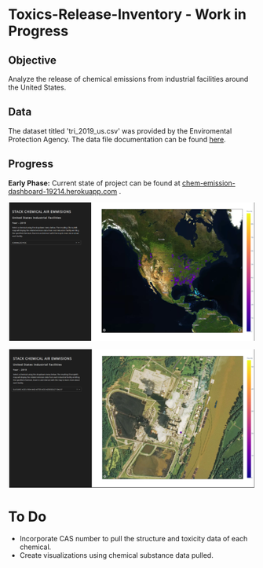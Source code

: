 # Toxics-Release-Inventory - Work in Progress

## Objective 
 Analyze the release of chemical emissions from industrial facilities around the United States.

## Data
The dataset titled 'tri_2019_us.csv' was provided by the Enviromental Protection Agency. The data file documentation can be found [here](https://www.epa.gov/sites/production/files/2019-08/documents/basic_data_files_documentation_aug_2019_v2.pdf). 


## Progress
**Early Phase:**
Current state of project can be found at [chem-emission-dashboard-19214.herokuapp.com](https://chem-emission-dashboard-19214.herokuapp.com) . 

<p align="center" >
	<a href = 'https://chem-emission-dashboard-19214.herokuapp.com/'>
  	<img  src="img/1.PNG" width="500" />
	</a>
</p>

<p align="center" >
	<a href = 'https://chem-emission-dashboard-19214.herokuapp.com/'>
  	<img  src="img/2.png" width="500" />
	</a>
</p>

# To Do
* Incorporate CAS number to pull the structure and toxicity data of each chemical.
* Create visualizations using chemical substance data pulled.